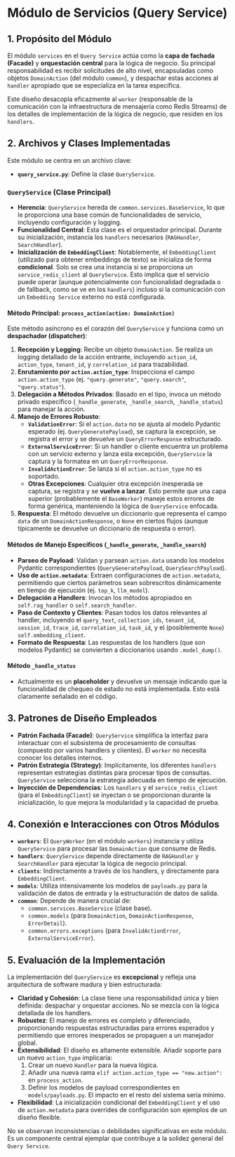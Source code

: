 # Módulo de Servicios (Query Service)

## 1. Propósito del Módulo

El módulo `services` en el `Query Service` actúa como la **capa de fachada (Facade)** y **orquestación central** para la lógica de negocio. Su principal responsabilidad es recibir solicitudes de alto nivel, encapsuladas como objetos `DomainAction` (del módulo `common`), y despachar estas acciones al `handler` apropiado que se especializa en la tarea específica.

Este diseño desacopla eficazmente al `worker` (responsable de la comunicación con la infraestructura de mensajería como Redis Streams) de los detalles de implementación de la lógica de negocio, que residen en los `handlers`.

## 2. Archivos y Clases Implementadas

Este módulo se centra en un archivo clave:

-   **`query_service.py`**: Define la clase `QueryService`.

### `QueryService` (Clase Principal)

-   **Herencia**: `QueryService` hereda de `common.services.BaseService`, lo que le proporciona una base común de funcionalidades de servicio, incluyendo configuración y logging.
-   **Funcionalidad Central**: Esta clase es el orquestador principal. Durante su inicialización, instancia los `handlers` necesarios (`RAGHandler`, `SearchHandler`).
-   **Inicialización de `EmbeddingClient`**: Notablemente, el `EmbeddingClient` (utilizado para obtener embeddings de texto) se inicializa de forma **condicional**. Solo se crea una instancia si se proporciona un `service_redis_client` al `QueryService`. Esto implica que el servicio puede operar (aunque potencialmente con funcionalidad degradada o de fallback, como se ve en los `handlers`) incluso si la comunicación con un `Embedding Service` externo no está configurada.

#### Método Principal: `process_action(action: DomainAction)`

Este método asíncrono es el corazón del `QueryService` y funciona como un **despachador (dispatcher)**:

1.  **Recepción y Logging**: Recibe un objeto `DomainAction`. Se realiza un logging detallado de la acción entrante, incluyendo `action_id`, `action_type`, `tenant_id`, y `correlation_id` para trazabilidad.
2.  **Enrutamiento por `action.action_type`**: Inspecciona el campo `action.action_type` (ej. `"query.generate"`, `"query.search"`, `"query.status"`).
3.  **Delegación a Métodos Privados**: Basado en el tipo, invoca un método privado específico (`_handle_generate`, `_handle_search`, `_handle_status`) para manejar la acción.
4.  **Manejo de Errores Robusto**:
    -   **`ValidationError`**: Si el `action.data` no se ajusta al modelo Pydantic esperado (ej. `QueryGeneratePayload`), se captura la excepción, se registra el error y se devuelve un `QueryErrorResponse` estructurado.
    -   **`ExternalServiceError`**: Si un handler o cliente encuentra un problema con un servicio externo y lanza esta excepción, `QueryService` la captura y la formatea en un `QueryErrorResponse`.
    -   **`InvalidActionError`**: Se lanza si el `action.action_type` no es soportado.
    -   **Otras Excepciones**: Cualquier otra excepción inesperada se captura, se registra y se **vuelve a lanzar**. Esto permite que una capa superior (probablemente el `BaseWorker`) maneje estos errores de forma genérica, manteniendo la lógica de `QueryService` enfocada.
5.  **Respuesta**: El método devuelve un diccionario que representa el campo `data` de un `DomainActionResponse`, o `None` en ciertos flujos (aunque típicamente se devuelve un diccionario de respuesta o error).

#### Métodos de Manejo Específicos (`_handle_generate`, `_handle_search`)

-   **Parseo de Payload**: Validan y parsean `action.data` usando los modelos Pydantic correspondientes (`QueryGeneratePayload`, `QuerySearchPayload`).
-   **Uso de `action.metadata`**: Extraen configuraciones de `action.metadata`, permitiendo que ciertos parámetros sean sobrescritos dinámicamente en tiempo de ejecución (ej. `top_k`, `llm_model`).
-   **Delegación a Handlers**: Invocan los métodos apropiados en `self.rag_handler` o `self.search_handler`.
-   **Paso de Contexto y Clientes**: Pasan todos los datos relevantes al handler, incluyendo el `query_text`, `collection_ids`, `tenant_id`, `session_id`, `trace_id`, `correlation_id`, `task_id`, y el (posiblemente `None`) `self.embedding_client`.
-   **Formato de Respuesta**: Las respuestas de los handlers (que son modelos Pydantic) se convierten a diccionarios usando `.model_dump()`.

#### Método `_handle_status`

-   Actualmente es un **placeholder** y devuelve un mensaje indicando que la funcionalidad de chequeo de estado no está implementada. Esto está claramente señalado en el código.

## 3. Patrones de Diseño Empleados

-   **Patrón Fachada (Facade)**: `QueryService` simplifica la interfaz para interactuar con el subsistema de procesamiento de consultas (compuesto por varios handlers y clientes). El `worker` no necesita conocer los detalles internos.
-   **Patrón Estrategia (Strategy)**: Implícitamente, los diferentes `handlers` representan estrategias distintas para procesar tipos de consultas. `QueryService` selecciona la estrategia adecuada en tiempo de ejecución.
-   **Inyección de Dependencias**: Los `handlers` y el `service_redis_client` (para el `EmbeddingClient`) se inyectan o se proporcionan durante la inicialización, lo que mejora la modularidad y la capacidad de prueba.

## 4. Conexión e Interacciones con Otros Módulos

-   **`workers`**: El `QueryWorker` (en el módulo `workers`) instancia y utiliza `QueryService` para procesar las `DomainAction` que consume de Redis.
-   **`handlers`**: `QueryService` depende directamente de `RAGHandler` y `SearchHandler` para ejecutar la lógica de negocio principal.
-   **`clients`**: Indirectamente a través de los handlers, y directamente para `EmbeddingClient`.
-   **`models`**: Utiliza intensivamente los modelos de `payloads.py` para la validación de datos de entrada y la estructuración de datos de salida.
-   **`common`**: Depende de manera crucial de:
    -   `common.services.BaseService` (clase base).
    -   `common.models` (para `DomainAction`, `DomainActionResponse`, `ErrorDetail`).
    -   `common.errors.exceptions` (para `InvalidActionError`, `ExternalServiceError`).

## 5. Evaluación de la Implementación

La implementación del `QueryService` es **excepcional** y refleja una arquitectura de software madura y bien estructurada:

-   **Claridad y Cohesión**: La clase tiene una responsabilidad única y bien definida: despachar y orquestar acciones. No se mezcla con la lógica detallada de los handlers.
-   **Robustez**: El manejo de errores es completo y diferenciado, proporcionando respuestas estructuradas para errores esperados y permitiendo que errores inesperados se propaguen a un manejador global.
-   **Extensibilidad**: El diseño es altamente extensible. Añadir soporte para un nuevo `action_type` implicaría:
    1.  Crear un nuevo `Handler` para la nueva lógica.
    2.  Añadir una nueva rama `elif action.action_type == "new.action":` en `process_action`.
    3.  Definir los modelos de payload correspondientes en `models/payloads.py`.
    El impacto en el resto del sistema sería mínimo.
-   **Flexibilidad**: La inicialización condicional del `EmbeddingClient` y el uso de `action.metadata` para overrides de configuración son ejemplos de un diseño flexible.

No se observan inconsistencias o debilidades significativas en este módulo. Es un componente central ejemplar que contribuye a la solidez general del `Query Service`.

